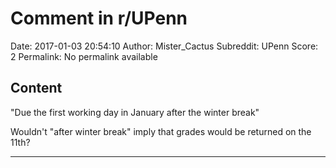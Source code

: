 # Comment in r/UPenn

Date: 2017-01-03 20:54:10
Author: Mister_Cactus
Subreddit: UPenn
Score: 2
Permalink: No permalink available

## Content

"Due the first working day in January after the winter break"

Wouldn't "after winter break" imply that grades would be returned on the 11th?


---
